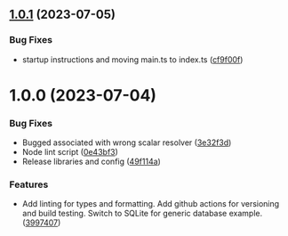 ## [1.0.1](https://github.com/keonik/ts-gql-prisma-codegen/compare/v1.0.0...v1.0.1) (2023-07-05)


### Bug Fixes

* startup instructions and moving main.ts to index.ts ([cf9f00f](https://github.com/keonik/ts-gql-prisma-codegen/commit/cf9f00f0d0d7b772be73e9a77fe6463f62ef5522))

# 1.0.0 (2023-07-04)


### Bug Fixes

* Bugged associated with wrong scalar resolver ([3e32f3d](https://github.com/keonik/ts-gql-prisma-codegen/commit/3e32f3dfd55f2826acb90a0149d0ff38c552dad5))
* Node lint script ([0e43bf3](https://github.com/keonik/ts-gql-prisma-codegen/commit/0e43bf3042f7450d0bcc7319b667a7d8ea49da3d))
* Release libraries and config ([49f114a](https://github.com/keonik/ts-gql-prisma-codegen/commit/49f114a5b084e47e840c58c7691ef5fa171c0b03))


### Features

* Add linting for types and formatting. Add github actions for versioning and build testing. Switch to SQLite for generic database example. ([3997407](https://github.com/keonik/ts-gql-prisma-codegen/commit/399740780990f276ed0036c96da67426e816e9fc))
